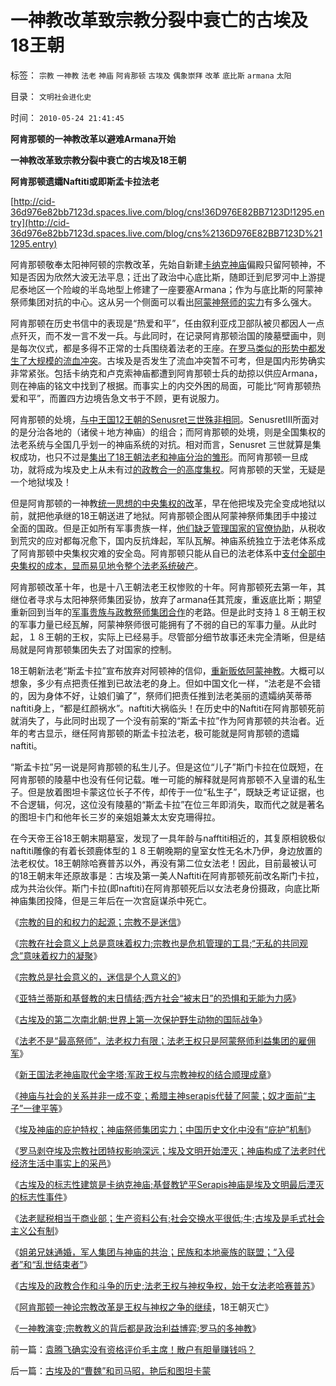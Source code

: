# 一神教改革致宗教分裂中衰亡的古埃及18王朝

标签： `宗教` `一神教` `法老` `神庙` `阿肯那顿` `古埃及` `偶象崇拜` `改革` `底比斯` `armana` `太阳` 

目录： `文明社会进化史`

时间： `2010-05-24 21:41:45`

**阿肯那顿的一神教改革以避难Armana开始**

**一神教改革致宗教分裂中衰亡的古埃及18王朝**

**阿肯那顿遗孀Naftiti或即斯孟卡拉法老**

[http://cid-36d976e82bb7123d.spaces.live.com/blog/cns!36D976E82BB7123D!1295.entry](http://cid-36d976e82bb7123d.spaces.live.com/blog/cns%2136D976E82BB7123D%211295.entry)

阿肯那顿敬奉太阳神阿顿的宗教改革，先始自新建[卡纳克神庙](../../../2010/5/13/Serapis神庙标志埃及文明最后湮灭.md)偏殿只留阿顿神，不知是否因为欣然大波无法平息；迁出了政治中心底比斯，随即迁到尼罗河中上游提尼泰地区一个险峻的半岛地型上修建了一座要塞Armana；作为与底比斯的阿蒙神祭师集团对抗的中心。这从另一个侧面可以看出[阿蒙神祭师的实力](../../../2010/4/27/统治者不可能灌输新的观念的同时利于统治.md)有多么强大。

阿肯那顿在历史书信中的表现是“热爱和平”，任由叙利亚戍卫部队被贝都因人一点点歼灭，而不发一言不发一兵。与此同时，在记录阿肯那顿治国的陵墓壁画中，则是每次仪式，都是多得不正常的士兵围绕着法老的王座。[在罗马类似的形势中都发生了大规模的流血冲突](../../../2010/5/7/罗马社会只少了人权仅多了奴隶.md)。古埃及是否发生了流血冲突暂不可考，但是国内形势确实非常紧张。包括卡纳克和卢克索神庙都遭到阿肯那顿士兵的劫掠以供应Armana，则在神庙的铭文中找到了根据。而事实上的内交外困的局面，可能比“阿肯那顿热爱和平”，而置四方边境告急文书于不顾，更有说服力。

阿肯那顿的处境，[与中王国12王朝的Senusret三世殊非相同](../../../2010/4/28/中央集权令埃及帝国不到１００年就灭亡了！.md)。SenusretIII所面对的是分治各地的（诸侯＋地方神庙）的组合；而阿肯那顿的处境，则是全国集权的法老系统与全国几乎划一的神庙系统的对抗。相对而言，Senusret 三世就算是集权成功，也只不过是[集出了18王朝法老和神庙分治的雏形](http://blog.sina.com.cn/s/blog_5563a64d0100iaji.html)。而阿肯那顿一旦成功，就将成为埃及史上从未有过[的政教合一的高度集权](../../../2009/11/11/中国社会4.5种正统卫道士.md)。阿肯那顿的天堂，无疑是一个地狱埃及！

但是阿肯那顿的一神教[统一思想的中央集权的改](../../../2009/12/16/统一思想的必要性.md)革，早在他把埃及完全变成地狱以前，就把他承继的18王朝送进了地狱。阿肯那顿企图从阿蒙神祭师集团手中接过全面的国政。但是正如所有军事贵族一样，[他们缺乏管理国家的官僚协助](http://darthvad.blog.163.com/blog/static/53399470200952022756501/)，从税收到荒灾的应对都每况愈下，国内反抗烽起，军队瓦解。神庙系统独立于法老体系成了阿肯那顿中央集权灾难的安全岛。阿肯那顿只能从自已的法老体系中[支付全部中央集权的成本，显而易见地令整个法老系统破产](../../../2010/4/28/中央集权是社会生存成本的高利贷.md)。

阿肯那顿改革十年，也是十八王朝法老王权惨败的十年。阿肯那顿死去第一年，其继位者寻求与太阳神祭师集团妥协，放弃了armana任其荒废，重返底比斯；期望重新回到当年的[军事贵族与政教祭师集团合作](../../../2010/5/5/王权与宗教神权的互利结合.md)的老路。但是此时支持１８王朝王权的军事力量已经瓦解，阿蒙神祭师很可能拥有了不弱的自已的军事力量。从此时起，１８王朝的王权，实际上已经易手。尽管部分细节故事还未完全清晰，但是结局就是阿肯那顿集团失去了对国家的控制。

18王朝新法老“斯孟卡拉”宣布放弃对阿顿神的信仰，[重新贩依阿蒙神教](../../../2010/4/8/古埃及的“国学”阿蒙教是古埃及历史的主线.md)。大概可以想象，多少有点把责任推到已故法老的身上。但如中国文化一样，“法老是不会错的，因为身体不好，让娘们骗了”，祭师们把责任推到法老美丽的遗孀纳芙蒂蒂naftiti身上，“都是红颜祸水”。naftiti大祸临头！在历史中的Naftiti在阿肯那顿死前就消失了，与此同时出现了一个没有前案的“斯孟卡拉”作为阿肯那顿的共治者。近年的考古显示，继任阿肯那顿的斯孟卡拉法老，极可能就是阿肯那顿的遗孀naftiti。

“斯孟卡拉”另一说是阿肯那顿的私生儿子。但是这位“儿子”斯门卡拉在位既短，在阿肯那顿的陵墓中也没有任何记载。唯一可能的解释就是阿肯那顿不入皇谱的私生子。但是放着图坦卡蒙这位长子不传，却传于一位“私生子”，既缺乏考证证据，也不合逻辑，何况，这位没有陵墓的“斯孟卡拉”在位三年即消失，取而代之就是著名的图坦卡门和他年长三岁的亲姐姐兼太太安克珊得拉。

在今天帝王谷18王朝末期墓室，发现了一具年龄与nafftiti相近的，其复原相貌极似naftiti雕像的有着长颈鹿体型的１８王朝晚期的皇室女性无名木乃伊，身边放置的法老权仗。18王朝除哈赛普苏以外，再没有第二位女法老！因此，目前最被认可的18王朝末年还原故事是：古埃及第一美人Naftiti在阿肯那顿死前改名斯门卡拉，成为共治伙伴。斯门卡拉(即naftiti)在阿肯那顿死后以女法老身份摄政，向底比斯神庙集团投降，但是三年后在一次宫庭谋杀中死亡。

《[宗教的目的和权力的起源；宗教不是迷信](../../../2010/4/13/宗教的目的和权力的起源；宗教不是迷信.md)》

《[宗教在社会意义上总是意味着权力;宗教也是危机管理的工具;“无私的共同观念”意味着权力的凝聚](../../../2010/4/13/宗教也是危机管理的工具.md)》

《[宗教总是社会意义的，迷信是个人意义的](../../../2010/4/14/宗教总是社会意义的，迷信是个人意义的.md)》

《[亚特兰蒂斯和基督教的末日情结;西方社会“被末日”的恐惧和无能为力感](../../../2010/5/4/亚特兰蒂斯和基督教的末日情结和“被末日”的恐惧.md)》

《[古埃及的第二次南北朝;世界上第一次保护野生动物的国际战争](../../../2010/5/5/世界上第一次保护野生动物的国际战争.md)》

《[法老不是“最高祭师”，法老权力有限；法老王权只是阿蒙祭师利益集团的雇佣军](../../../2010/5/5/古埃及的历史不是法老的历史.md)》

《[新王国法老神庙取代金字塔;军政王权与宗教神权的结合顺理成章](../../../2010/5/5/王权与宗教神权的互利结合.md)》

《[神庙与社会的关系并非一成不变；希腊主神serapis代替了阿蒙；奴才面前“主子”一律平等](../../../2010/5/8/古埃及：奴才面前“主子”一律平等.md)》

《[埃及神庙的庇护特权；神庙祭师集团实力；中国历史文化中没有“庇护”机制](http://blog.sina.com.cn/s/blog_5563a64d0100iaji.html)》

《[罗马剥夺埃及宗教社团特权影响深远；埃及文明开始湮灭；神庙构成了法老时代经济生活中事实上的采邑](../../../2010/5/8/神庙构成了法老时代经济生活中事实上的采邑.md)》

《[古埃及的标志性建筑是卡纳克神庙;基督教铲平Serapis神庙是埃及文明最后湮灭的标志性事件](../../../2010/5/13/Serapis神庙标志埃及文明最后湮灭.md)》

《[法老赋税相当于商业部；生产资料公有;社会交换水平很低;牛;古埃及是毛式社会主义公有制](../../../2010/5/13/古埃及近似毛式社会主义公有制,和牛.md)》

《[姐弟兄妹通婚，军人集团与神庙的共治；民族和本地豪族的联盟；“入侵者”和“乱世结束者”](../../../2010/5/13/“入侵者”和“乱世结束者”常常是外族雇佣军.md)》

《[古埃及的政教合作和斗争的历史;法老王权与神权争权，始于女法老哈赛普苏](../../../2010/5/21/古埃及的政教合作和斗争的历史.md)》

《[阿肯那顿一神论宗教改革是王权与神权之争的继续](../../../2010/5/21/阿肯那顿一神论宗教改革，18王朝灭亡.md)，18王朝灭亡》

《[一神教演变;宗教教义的背后都是政治利益博弈;罗马的多神教](../../../2010/5/21/一神教和多神教的政治利益.md)》



前一篇：[袁腾飞确实没有资格评价毛主席！散户有胆量赚钱吗？](../../../2010/5/24/袁腾飞确实没有资格评价毛主席！散户有胆量赚钱吗？.md)

后一篇：[古埃及的“曹魏”和司马昭，艳后和图坦卡蒙](../../../2010/5/24/古埃及的“曹魏”和司马昭，艳后和图坦卡蒙.md)
